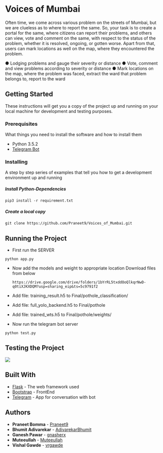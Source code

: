 # Voices of Mumbai
Often time, we come across various problem on the streets of Mumbai, but we are clueless as to where to report the same. So, your task is to create a portal for the same, where citizens can report their problems, and others can view, vote and comment on the same, with respect to the status of the problem, whether it is resolved, ongoing, or gotten worse. Apart from that, users can mark locations as well on the map, where they encountered the problem.

● Lodging problems and gauge their severity or distance
● Vote, comment and view problems according to severity or distance
● Mark locations on the map, where the problem was faced, extract the ward that problem belongs to, report to the ward

## Getting Started

These instructions will get you a copy of the project up and running on your local machine for development and testing purposes.

### Prerequisites

What things you need to install the software and how to install them

* Python 3.5.2
* [Telegram Bot](https://docs.microsoft.com/en-us/azure/bot-service/bot-service-channel-connect-telegram?view=azure-bot-service-4.0)


### Installing

A step by step series of examples that tell you how to get a development environment up and running

##### Install Python-Dependencies
```
pip3 install -r requirement.txt
```
##### Create a local copy 
```
git clone https://github.com/Praneet9/Voices_of_Mumbai.git
```

## Running the Project
* First run the SERVER

```
python app.py
```
* Now add the models and weight to appropriate location
	Download files from below
	```
	https://drive.google.com/drive/folders/1bYrRL5txddOoQlkqrNwD-q0tiXJKXDQM?usp=sharing_eip&ts=5c9791f2
	```

* Add file: training_result.h5 to Final/pothole_classification/
* Add file: full_yolo_backend.h5 to Final/pothole
* Add file: trained_wts.h5 to Final/pothole/weights/

* Now run the telegram bot server

```
python test.py
```
## Testing the Project

![](Final/tele.gif)


## Built With

* [Flask](http://www.dropwizard.io/1.0.2/docs/) - The web framework used
* [Bootstrap](https://getbootstrap.com) - FrontEnd
* [Telegram](https://telegram.org) - App for conversation with bot

## Authors

* **Praneet Bomma** - [Praneet9](https://github.com/Praneet9)
* **Bhumit Adivarekar** - [AdivarekarBhumit](https://github.com/AdivarekarBhumit)
* **Ganesh Pawar** - [gnasherx](https://github.com/gnasherx)
* **Muteeullah** - [Muteeullah](https://github.com/Muteeullah)
* **Vishal Gawde** - [vrgawde](https://github.com/vrgawde)
